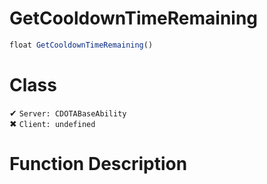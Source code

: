 # GetCooldownTimeRemaining
```js
float GetCooldownTimeRemaining()
```
# Class
✔ `Server: CDOTABaseAbility`  
✖ `Client: undefined`  

# Function Description

